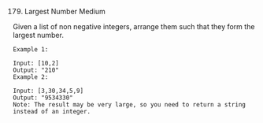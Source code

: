 179. Largest Number
Medium

Given a list of non negative integers, arrange them such that they form the largest number.

```
Example 1:

Input: [10,2]
Output: "210"
Example 2:

Input: [3,30,34,5,9]
Output: "9534330"
Note: The result may be very large, so you need to return a string instead of an integer.
```
